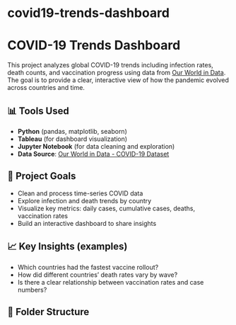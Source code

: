 # covid19-trends-dashboard
# COVID-19 Trends Dashboard

This project analyzes global COVID-19 trends including infection rates, death counts, and vaccination progress using data from [Our World in Data](https://ourworldindata.org/coronavirus). The goal is to provide a clear, interactive view of how the pandemic evolved across countries and time.

## 📊 Tools Used
- **Python** (pandas, matplotlib, seaborn)
- **Tableau** (for dashboard visualization)
- **Jupyter Notebook** (for data cleaning and exploration)
- **Data Source**: [Our World in Data - COVID-19 Dataset](https://github.com/owid/covid-19-data)

## 🧪 Project Goals
- Clean and process time-series COVID data
- Explore infection and death trends by country
- Visualize key metrics: daily cases, cumulative cases, deaths, vaccination rates
- Build an interactive dashboard to share insights

## 📈 Key Insights (examples)
- Which countries had the fastest vaccine rollout?
- How did different countries’ death rates vary by wave?
- Is there a clear relationship between vaccination rates and case numbers?

## 📂 Folder Structure

